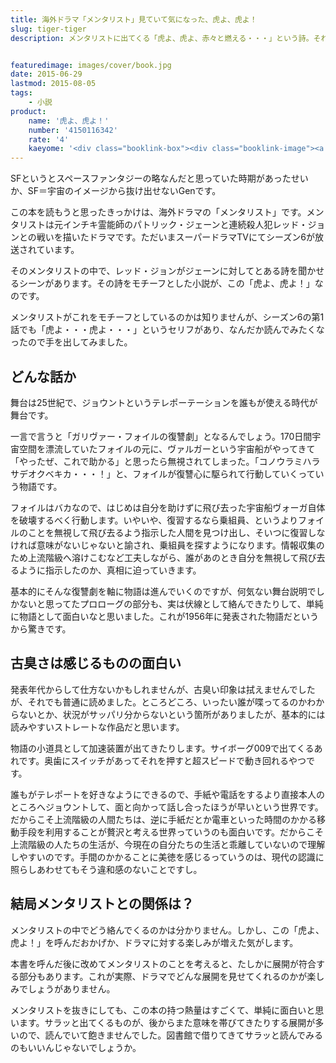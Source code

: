```yaml
---
title: 海外ドラマ「メンタリスト」見ていて気になった、虎よ、虎よ！
slug: tiger-tiger
description: メンタリストに出てくる「虎よ、虎よ、赤々と燃える・・・」という詩。それをモチーフとしているらしいので興味を持ちました。1956年に発表された小説ということですが、今読んでも面白い作品でした。メンタリストの展開を予想する幅も広がります。


featuredimage: images/cover/book.jpg
date: 2015-06-29
lastmod: 2015-08-05
tags: 
    - 小説
product:
    name: '虎よ、虎よ！'
    number: '4150116342'
    rate: '4'
    kaeyome: '<div class="booklink-box"><div class="booklink-image"><a href="http://www.amazon.co.jp/exec/obidos/asin/4150116342/illusionspace-22/" target="_blank" ><img src="https://ecx.images-amazon.com/images/I/41rvKVMYwzL._SL160_.jpg" style="border: none;" /></a></div><div class="booklink-info"><div class="booklink-name"><a href="http://www.amazon.co.jp/exec/obidos/asin/4150116342/illusionspace-22/" target="_blank" >虎よ、虎よ! (ハヤカワ文庫 SF ヘ 1-2)</a><div class="booklink-powered-date">posted with <a href="http://yomereba.com" rel="nofollow" target="_blank">ヨメレバ</a></div></div><div class="booklink-detail">アルフレッド・ベスター 早川書房 2008-02-22    </div><div class="booklink-link2"><div class="shoplinkamazon"><a href="http://www.amazon.co.jp/exec/obidos/asin/4150116342/illusionspace-22/" target="_blank" >Amazon</a></div><div class="shoplinkkindle"><a href="http://www.amazon.co.jp/gp/search?keywords=%8C%D5%82%E6%81A%8C%D5%82%E6%21%20%28%83n%83%84%83J%83%8F%95%B6%8C%C9%20SF%20%83w%201-2%29&__mk_ja_JP=%83J%83%5E%83J%83i&url=node%3D2275256051&tag=illusionspace-22" target="_blank" >Kindle</a></div><div class="shoplinkrakuten"><a href="http://hb.afl.rakuten.co.jp/hgc/11acbc01.369b1bf6.11acbc02.cabf9fe9/?pc=http%3A%2F%2Fbooks.rakuten.co.jp%2Frb%2F5456747%2F%3Fscid%3Daf_ich_link_urltxt%26m%3Dhttp%3A%2F%2Fm.rakuten.co.jp%2Fev%2Fbook%2F" target="_blank" >楽天ブックス</a></div>                  	  <div class="shoplinkkino"><a href="http://ck.jp.ap.valuecommerce.com/servlet/referral?sid=3085416&pid=882196163&vc_url=http%3A%2F%2Fwww.kinokuniya.co.jp%2Ff%2Fdsg-01-9784150116347" target="_blank" >紀伊國屋書店<img src="https://ad.jp.ap.valuecommerce.com/servlet/gifbanner?sid=3085416&pid=882196163" height="1" width="1" border="0"></a></div>	  	  	</div></div><div class="booklink-footer"></div></div>'
---
```


SFというとスペースファンタジーの略なんだと思っていた時期があったせいか、SF＝宇宙のイメージから抜け出せないGenです。

この本を読もうと思ったきっかけは、海外ドラマの「メンタリスト」です。メンタリストは元インチキ霊能師のパトリック・ジェーンと連続殺人犯レッド・ジョンとの戦いを描いたドラマです。ただいまスーパードラマTVにてシーズン6が放送されています。

そのメンタリストの中で、レッド・ジョンがジェーンに対してとある詩を聞かせるシーンがあります。その詩をモチーフとした小説が、この「虎よ、虎よ！」なのです。

メンタリストがこれをモチーフとしているのかは知りませんが、シーズン6の第1話でも「虎よ・・・虎よ・・・」というセリフがあり、なんだか読んでみたくなったので手を出してみました。


## どんな話か


舞台は25世紀で、ジョウントというテレポーテーションを誰もが使える時代が舞台です。

一言で言うと「ガリヴァー・フォイルの復讐劇」となるんでしょう。170日間宇宙空間を漂流していたフォイルの元に、ヴァルガーという宇宙船がやってきて「やったぜ、これで助かる」と思ったら無視されてしまった。「コノウラミハラサデオクベキカ・・・！」と、フォイルが復讐心に駆られて行動していくっていう物語です。

フォイルはバカなので、はじめは自分を助けずに飛び去った宇宙船ヴォーガ自体を破壊するべく行動します。いやいや、復習するなら乗組員、というよりフォイルのことを無視して飛び去るよう指示した人間を見つけ出し、そいつに復習しなければ意味がないじゃないと諭され、乗組員を探すようになります。情報収集のため上流階級へ溶けこむなど工夫しながら、誰があのとき自分を無視して飛び去るように指示したのか、真相に迫っていきます。

基本的にそんな復讐劇を軸に物語は進んでいくのですが、何気ない舞台説明でしかないと思ってたプロローグの部分も、実は伏線として絡んできたりして、単純に物語として面白いなと思いました。これが1956年に発表された物語だというから驚きです。


## 古臭さは感じるものの面白い


発表年代からして仕方ないかもしれませんが、古臭い印象は拭えませんでしたが、それでも普通に読めました。ところどころ、いったい誰が喋ってるのかわからないとか、状況がサッパリ分からないという箇所がありましたが、基本的には読みやすいストレートな作品だと思います。

物語の小道具として加速装置が出てきたりします。サイボーグ009で出てくるあれです。奥歯にスイッチがあってそれを押すと超スピードで動き回れるやつです。

誰もがテレポートを好きなようにできるので、手紙や電話をするより直接本人のところへジョウントして、面と向かって話し合ったほうが早いという世界です。だからこそ上流階級の人間たちは、逆に手紙だとか電車といった時間のかかる移動手段を利用することが贅沢と考える世界っていうのも面白いです。だからこそ上流階級の人たちの生活が、今現在の自分たちの生活と乖離していないので理解しやすいのです。手間のかかることに美徳を感じるっていうのは、現代の認識に照らしあわせてもそう違和感のないことですし。


## 結局メンタリストとの関係は？


メンタリストの中でどう絡んでくるのかは分かりません。しかし、この「虎よ、虎よ！」を呼んだおかげか、ドラマに対する楽しみが増えた気がします。

本書を呼んだ後に改めてメンタリストのことを考えると、たしかに展開が符合する部分もあります。これが実際、ドラマでどんな展開を見せてくれるのかが楽しみでしょうがありません。

メンタリストを抜きにしても、この本の持つ熱量はすごくて、単純に面白いと思います。サラッと出てくるものが、後からまた意味を帯びてきたりする展開が多いので、読んでいて飽きませんでした。図書館で借りてきてサラッと読んでみるのもいいんじゃないでしょうか。


  